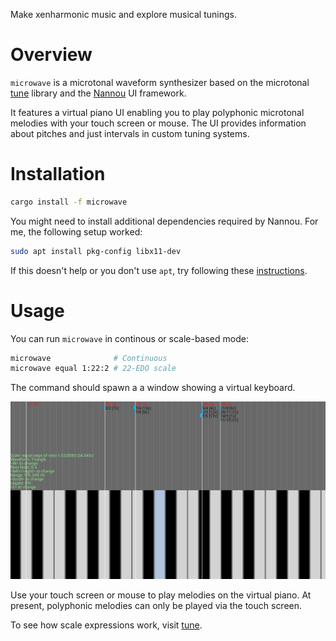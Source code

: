 Make xenharmonic music and explore musical tunings.

# Overview

`microwave` is a microtonal waveform synthesizer based on the microtonal [tune](https://crates.io/crates/tune) library and the [Nannou](https://nannou.cc/) UI framework.

It features a virtual piano UI enabling you to play polyphonic microtonal melodies with your touch screen or mouse. The UI provides information about pitches and just intervals in custom tuning systems.

# Installation

```bash
cargo install -f microwave
```

You might need to install additional dependencies required by Nannou. For me, the following setup worked:

```bash
sudo apt install pkg-config libx11-dev
```

If this doesn't help or you don't use `apt`, try following these [instructions](https://guide.nannou.cc/getting_started/platform-specific_setup.html).

# Usage

You can run `microwave` in continous or scale-based mode:

```bash
microwave              # Continuous
microwave equal 1:22:2 # 22-EDO scale
```

The command should spawn a a window showing a virtual keyboard.

![](https://github.com/Woyten/tune/raw/master/microwave/screenshot.png)

Use your touch screen or mouse to play melodies on the virtual piano. At present, polyphonic melodies can only be played via the touch screen.

To see how scale expressions work, visit [tune](https://crates.io/crates/tune).





